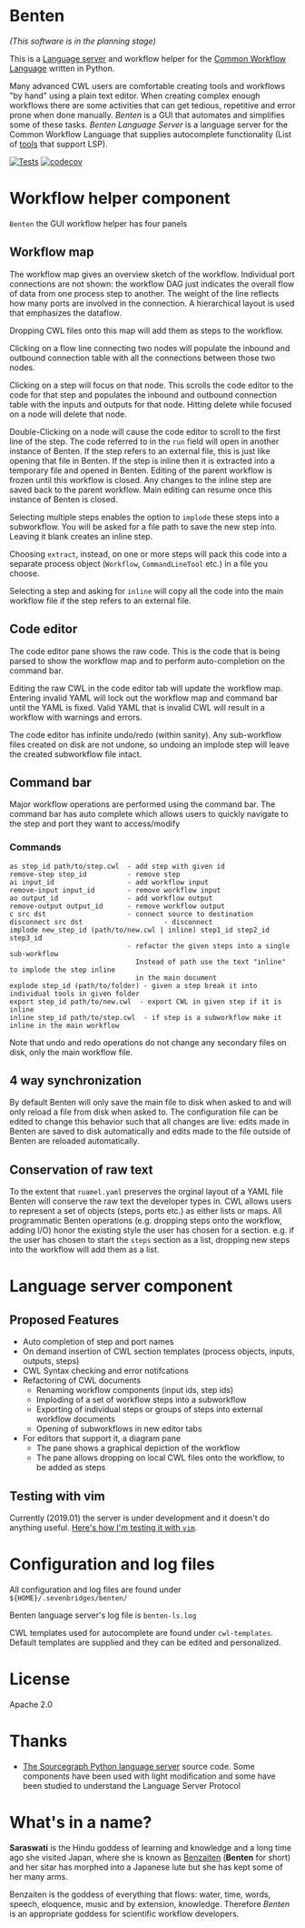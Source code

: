 # Benten
_(This software is in the planning stage)_

This is a [Language server](https://microsoft.github.io/language-server-protocol/) and 
workflow helper for the [Common Workflow Language](https://www.commonwl.org/) written in Python.

Many advanced CWL users are comfortable creating tools and workflows "by hand"
using a plain text editor. When creating complex enough workflows there are some 
activities that can get tedious, repetitive and error prone when done manually. 
_Benten_ is a GUI that automates and simplifies some of these tasks. 
_Benten Language Server_ is a language server for the Common Workflow Language that 
supplies autocomplete functionality (List of [tools] that support LSP).

[tools]: https://microsoft.github.io/language-server-protocol/implementors/tools/


[![Tests](https://travis-ci.com/rabix/benten.svg?branch=master)](https://travis-ci.com/rabix/benten)
[![codecov](https://codecov.io/gh/rabix/benten/branch/master/graph/badge.svg)](https://codecov.io/gh/rabix/benten)

# Workflow helper component

`Benten` the GUI workflow helper has four panels

## Workflow map
The workflow map gives an overview sketch of the workflow. Individual port 
connections are not shown: the workflow DAG just indicates the overall flow of 
data from one process step to another. The weight of the line reflects how many 
ports are involved in the connection. A hierarchical layout is used that
emphasizes the dataflow.

Dropping CWL files onto this map will add them as steps to the workflow.

Clicking on a flow line connecting two nodes will populate the inbound 
and outbound connection table with all the connections between those
two nodes.

Clicking on a step will focus on that node. This scrolls the code editor to
the code for that step and populates the inbound and outbound connection table
with the inputs and outputs for that node. Hitting delete while focused on a 
node will delete that node.

Double-Clicking on a node will cause the code editor to scroll to the first 
line of the step. The code referred to in the `run` field will open in another 
instance of Benten.
If the step refers to an external file, this is just like opening
that file in Benten. If the step is inline then it is extracted into a 
temporary file and opened in Benten. Editing of the parent workflow is frozen
until this workflow is closed. Any changes to the inline step are saved back
to the parent workflow. Main editing can resume once this instance of Benten
is closed.

Selecting multiple steps enables the option to `implode` these steps into a
subworkflow. You will be asked for a file path to save the new step into. 
Leaving it blank creates an inline step. 

Choosing `extract`, instead, on one or more steps will pack this code into a 
separate process object (`Workflow`, `CommandLineTool` etc.) in a file you choose.

Selecting a step and asking for `inline` will copy all the code into the main
workflow file if the step refers to an external file.


## Code editor
The code editor pane shows the raw code. This is the code that is being parsed to
show the workflow map and to perform auto-completion on the command bar.

Editing the raw CWL in the code editor tab will update the workflow map. Entering 
invalid YAML will lock out the workflow map and command bar until the YAML is 
fixed. Valid YAML that is invalid CWL will result in a workflow with warnings
and errors.

The code editor has infinite undo/redo (within sanity). Any sub-workflow files 
created on disk are not undone, so undoing an implode step will leave the created 
subworkflow file intact.


## Command bar

Major workflow operations are performed using the command bar. The command bar
has auto complete which allows users to quickly navigate to the step and port
they want to access/modify

### Commands
```
as step_id path/to/step.cwl  - add step with given id
remove-step step_id          - remove step
ai input_id                  - add workflow input
remove-input input_id        - remove workflow input
ao output_id                 - add workflow output
remove-output output_id      - remove workflow output
c src dst                    - connect source to destination
disconnect src dst                    - disconnect
implode new_step_id (path/to/new.cwl | inline) step1_id step2_id step3_id 
                             - refactor the given steps into a single sub-workflow
                               Instead of path use the text "inline" to implode the step inline 
                               in the main document
explode step_id (path/to/folder) - given a step break it into individual tools in given folder 
export step_id path/to/new.cwl  - export CWL in given step if it is inline  
inline step_id path/to/step.cwl  - if step is a subworkflow make it inline in the main workflow
```

Note that undo and redo operations do not change any secondary files on disk, only the main workflow
file.

 
## 4 way synchronization 
By default Benten will only save the main file to disk when asked to and will only
reload a file from disk when asked to. The configuration file can be edited to
change this behavior such that all changes are live: edits made in Benten are 
saved to disk automatically and edits made to the file outside of Benten are
reloaded automatically.


## Conservation of raw text
To the extent that `ruamel.yaml` preserves the orginal layout of a YAML file
Benten will conserve the raw text the developer types in. CWL allows users to
represent a set of objects (steps, ports etc.) as either lists or maps. 
All programmatic Benten operations (e.g. dropping steps onto the workflow, 
adding I/O) honor the existing style the user has chosen for a section. e.g.
if the user has chosen to start the `steps` section as a list, dropping new
steps into the workflow will add them as a list.



# Language server component


## Proposed Features
- Auto completion of step and port names
- On demand insertion of CWL section templates (process objects, inputs, outputs, steps)
- CWL Syntax checking and error notifcations
- Refactoring of CWL documents
  - Renaming workflow components (input ids, step ids)
  - Imploding of a set of workflow steps into a subworkflow
  - Exporting of individual steps or groups of steps into external workflow documents
  - Opening of subworkflows in new editor tabs
- For editors that support it, a diagram pane
  - The pane shows a graphical depiction of the workflow
  - The pane allows dropping on local CWL files onto the workflow, to be added as steps

## Testing with vim
Currently (2019.01) the server is under development and it doesn't do anything useful. 
[Here's how I'm testing it with `vim`](vim/Readme.md).


# Configuration and log files
All configuration and log files are found under `${HOME}/.sevenbridges/benten/`

Benten language server's log file is `benten-ls.log`

CWL templates used for autocomplete are found under `cwl-templates`. Default templates are supplied
and they can be edited and personalized.


# License
Apache 2.0

# Thanks
- [The Sourcegraph Python language server][src-pyls] source code. Some components have been used
  with light modification and some have been studied to understand the Language Server Protocol

[src-pyls]: https://github.com/sourcegraph/python-langserver


# What's in a name? 

**Saraswati** is the Hindu goddess of learning and knowledge and a long time ago 
she visited Japan, where she is known as [Benzaiten] (**Benten** for short) and 
her sitar has morphed into a Japanese lute but she has kept some of her many arms.

Benzaiten is the goddess of everything that flows: water, time, words, speech, 
eloquence, music and by extension, knowledge. Therefore _Benten_ is an 
appropriate goddess for scientific workflow developers.

[Benzaiten]: https://en.wikipedia.org/wiki/Benzaiten 

